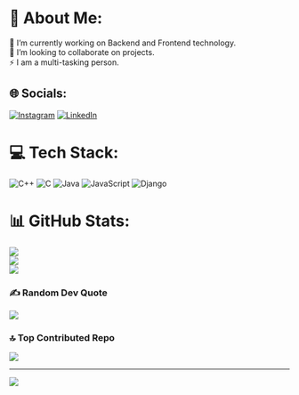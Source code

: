 # 💫 About Me:
🔭 I’m currently working on Backend and Frontend technology.<br>👯 I’m looking to collaborate on projects.<br>⚡ I am a multi-tasking person.


## 🌐 Socials:
[![Instagram](https://img.shields.io/badge/Instagram-%23E4405F.svg?logo=Instagram&logoColor=white)](https://instagram.com/krishnakant_bhosale_007) [![LinkedIn](https://img.shields.io/badge/LinkedIn-%230077B5.svg?logo=linkedin&logoColor=white)](https://linkedin.com/in/www.linkedin.com/in/krishnakant-bhosale-74355b213) 

# 💻 Tech Stack:
![C++](https://img.shields.io/badge/c++-%2300599C.svg?style=flat-square&logo=c%2B%2B&logoColor=white) ![C](https://img.shields.io/badge/c-%2300599C.svg?style=flat-square&logo=c&logoColor=white) ![Java](https://img.shields.io/badge/java-%23ED8B00.svg?style=flat-square&logo=openjdk&logoColor=white) ![JavaScript](https://img.shields.io/badge/javascript-%23323330.svg?style=flat-square&logo=javascript&logoColor=%23F7DF1E) ![Django](https://img.shields.io/badge/django-%23092E20.svg?style=flat-square&logo=django&logoColor=white)
# 📊 GitHub Stats:
![](https://github-readme-stats.vercel.app/api?username=Krishnakant8233&theme=algolia&hide_border=false&include_all_commits=true&count_private=true)<br/>
![](https://github-readme-streak-stats.herokuapp.com/?user=Krishnakant8233&theme=algolia&hide_border=false)<br/>
![](https://github-readme-stats.vercel.app/api/top-langs/?username=Krishnakant8233&theme=algolia&hide_border=false&include_all_commits=true&count_private=true&layout=compact)

### ✍️ Random Dev Quote
![](https://quotes-github-readme.vercel.app/api?type=horizontal&theme=radical)

### 🔝 Top Contributed Repo
![](https://github-contributor-stats.vercel.app/api?username=Krishnakant8233&limit=5&theme=dark&combine_all_yearly_contributions=true)

---
[![](https://visitcount.itsvg.in/api?id=Krishnakant8233&icon=0&color=12)](https://visitcount.itsvg.in)

<!-- Proudly created with GPRM ( https://gprm.itsvg.in ) -->

